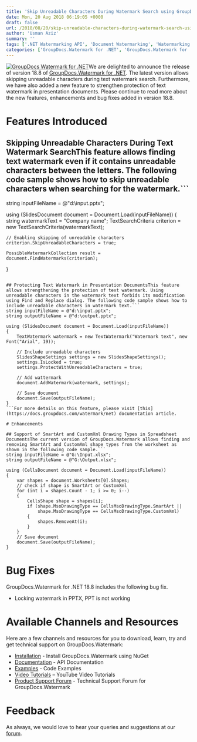 ```yaml
---
title: 'Skip Unreadable Characters During Watermark Search using GroupDocs.Watermark for .NET 18.8'
date: Mon, 20 Aug 2018 06:19:05 +0000
draft: false
url: /2018/08/20/skip-unreadable-characters-during-watermark-search-using-groupdocs.watermark-for-.net-18.8/
author: 'Usman Aziz'
summary: ''
tags: ['.NET Watermarking API', 'Document Watermarking', 'Watermarking API C#']
categories: ['GroupDocs.Watermark for .NET', 'GroupDocs.Watermark for .NET Release', 'GroupDocs.Watermark Product Family']
---
```


[![GroupDocs Watermark for .NET](http://blog.groupdocs.com/wp-content/uploads/sites/4/2017/05/GroupDocs-Watermark-for-.NET_.png)](https://products.groupdocs.com/watermark/net)We are delighted to announce the release of version 18.8 of [GroupDocs.Watermark for .NET](https://products.groupdocs.com/watermark/net). The latest version allows skipping unreadable characters during text watermark search. Furthermore, we have also added a new feature to strengthen protection of text watermark in presentation documents. Please continue to read more about the new features, enhancements and bug fixes added in version 18.8.

# Features Introduced

## Skipping Unreadable Characters During Text Watermark SearchThis feature allows finding text watermark even if it contains unreadable characters between the letters. The following code sample shows how to skip unreadable characters when searching for the watermark.```
string inputFileName = @"d:\input.pptx";
  
using (SlidesDocument document = Document.Load(inputFileName))
{
    string watermarkText = "Company name";
    TextSearchCriteria criterion = new TextSearchCriteria(watermarkText);
  
    // Enabling skipping of unreadable characters
    criterion.SkipUnreadableCharacters = true;
  
    PossibleWatermarkCollection result = document.FindWatermarks(criterion);
}
```For more details on this feature, please visit [this](https://docs.groupdocs.com/watermark/net) documentation article.

## Protecting Text Watermark in Presentation DocumentsThis feature allows strengthening the protection of text watermark. Using unreadable characters in the watermark text forbids its modification using Find and Replace dialog. The following code sample shows how to include unreadable characters in watermark text.```
string inputFileName = @"d:\input.pptx";
string outputFileName = @"d:\output.pptx";
  
using (SlidesDocument document = Document.Load(inputFileName))
{
    TextWatermark watermark = new TextWatermark("Watermark text", new Font("Arial", 19));
    
    // Include unreadable characters
    SlidesShapeSettings settings = new SlidesShapeSettings();
    settings.IsLocked = true;
    settings.ProtectWithUnreadableCharacters = true;
  
    // Add wattermark
    document.AddWatermark(watermark, settings);
  
    // Save document
    document.Save(outputFileName);
}
```For more details on this feature, please visit [this](https://docs.groupdocs.com/watermark/net) documentation article.

# Enhancements

## Support of SmartArt and CustomXml Drawing Types in Spreadsheet DocumentsThe current version of GroupDocs.Watermark allows finding and removing SmartArt and CustomXml shape types from the worksheet as shown in the following code sample.```
string inputFileName = @"G:\Input.xlsx";
string outputFileName = @"G:\Output.xlsx";
   
using (CellsDocument document = Document.Load(inputFileName))
{
    var shapes = document.Worksheets[0].Shapes;
    // check if shape is SmartArt or CustomXml
    for (int i = shapes.Count - 1; i >= 0; i--)
    {
        CellsShape shape = shapes[i];
        if (shape.MsoDrawingType == CellsMsoDrawingType.SmartArt ||
            shape.MsoDrawingType == CellsMsoDrawingType.CustomXml)
        {
            shapes.RemoveAt(i);
        }
    }
    // Save document
    document.Save(outputFileName);
} 
```

# Bug Fixes

GroupDocs.Watermark for .NET 18.8 includes the following bug fix.

*   Locking watermark in PPTX, PPT is not working

# Available Channels and Resources

Here are a few channels and resources for you to download, learn, try and get technical support on GroupDocs.Watermark:

*   [Installation](https://www.nuget.org/packages/GroupDocs.Watermark/ "Install from NuGet Package") - Install GroupDocs.Watermark using NuGet
*   [Documentation](https://docs.groupdocs.com/watermark/net "Watermark API documentation") - API Documentation
*   [Examples](https://github.com/groupdocs-watermark/GroupDocs.watermark-for-.NET "How to use Watermark API") - Code Examples
*   [Video Tutorials](https://www.youtube.com/playlist?list=PL25CTxMCj5vPusvdhHD52X_Q8bTjObAc9) – YouTube Video Tutorials
*   [Product Support Forum](https://forum.groupdocs.com/c/watermark) - Technical Support Forum for GroupDocs.Watermark

# Feedback

As always, we would love to hear your queries and suggestions at our [forum](https://forum.groupdocs.com/c/watermark "Technical Support Forum").




